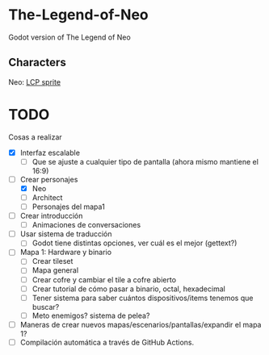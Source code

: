 # The-Legend-of-Neo
Godot version of The Legend of Neo


## Characters
Neo: [LCP sprite](https://sanderfrenken.github.io/Universal-LPC-Spritesheet-Character-Generator/#?body=Body_color_light&head=Human_male_light&shadow=Shadow_shadow&legs=Pants_black&hair=Bedhead_black&neck=Necktie_gray&clothes=Longsleeve_red&jacket=Collared_coat_tan&shoes=Shoes_black)

# TODO

Cosas a realizar

- [x] Interfaz escalable 
  - [ ] Que se ajuste a cualquier tipo de pantalla (ahora mismo mantiene el 16:9)
- [ ] Crear personajes
  - [x] Neo
  - [ ] Architect
  - [ ] Personajes del mapa1
- [ ] Crear introducción
  - [ ] Animaciones de conversaciones
- [ ] Usar sistema de traducción
  - [ ] Godot tiene distintas opciones, ver cuál es el mejor (gettext?)
- [ ] Mapa 1: Hardware y binario
  - [ ] Crear tileset
  - [ ] Mapa general
  - [ ] Crear cofre y cambiar el tile a cofre abierto
  - [ ] Crear tutorial de cómo pasar a binario, octal, hexadecimal
  - [ ] Tener sistema para saber cuántos dispositivos/items tenemos que buscar?
  - [ ] Meto enemigos? sistema de pelea?
- [ ] Maneras de crear nuevos mapas/escenarios/pantallas/expandir el mapa 1?
- [ ] Compilación automática a través de GitHub Actions.
